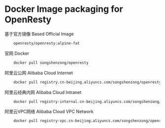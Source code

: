 # Docker Image packaging for OpenResty


基于官方镜像 Based Official Image

```bash
    openresty/openresty:alpine-fat
```



官网 Docker

```bash
    docker pull songshenzong/openresty
```



阿里云公网 Alibaba Cloud Internet

```bash
    docker pull registry.cn-beijing.aliyuncs.com/songshenzong/openresty
```



阿里云经典内网 Alibaba Cloud Intranet

```bash
    docker pull registry-internal.cn-beijing.aliyuncs.com/songshenzong/openresty
```



阿里云VPC网络 Alibaba Cloud VPC Network

```bash
    docker pull registry-vpc.cn-beijing.aliyuncs.com/songshenzong/openresty
```
